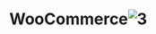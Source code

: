 # WooCommerce![3](https://github.com/robertfurdui26/WooCommerce/assets/125736128/9240e54a-e2fc-4777-a65a-49ebd1aeded0)
